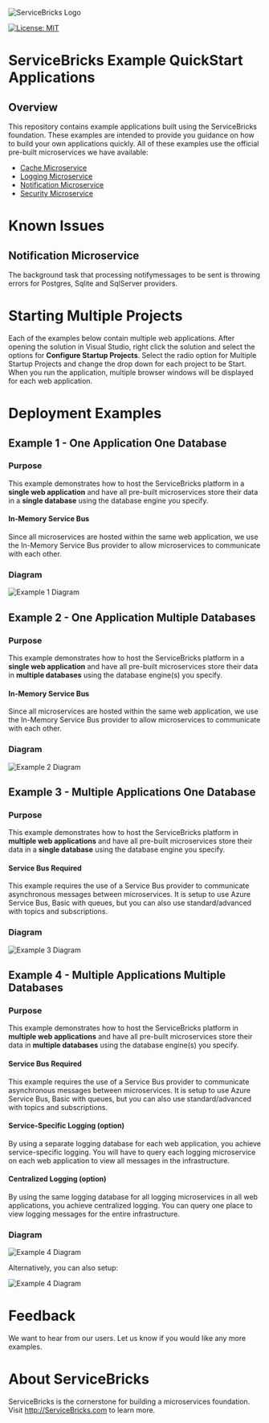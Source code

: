 ![ServiceBricks Logo](https://github.com/holomodular/ServiceBricks/blob/main/Logo.png)  

[![License: MIT](https://img.shields.io/badge/License-MIT-blue.svg)](https://opensource.org/licenses/MIT)

# ServiceBricks Example QuickStart Applications

## Overview

This repository contains example applications built using the ServiceBricks foundation.
These examples are intended to provide you guidance on how to build your own applications quickly.
All of these examples use the official pre-built microservices we have available:

* [Cache Microservice](https://github.com/holomodular/ServiceBricks-Cache)
* [Logging Microservice](https://github.com/holomodular/ServiceBricks-Logging)
* [Notification Microservice](https://github.com/holomodular/ServiceBricks-Notification)
* [Security Microservice](https://github.com/holomodular/ServiceBricks-Security)

# Known Issues

## Notification Microservice

The background task that processing notifymessages to be sent is throwing errors for Postgres, Sqlite and SqlServer providers.

# Starting Multiple Projects
Each of the examples below contain multiple web applications.
After opening the solution in Visual Studio, right click the solution and select the options for **Configure Startup Projects**. 
Select the radio option for Multiple Startup Projects and change the drop down for each project to be Start.
When you run the application, multiple browser windows will be displayed for each web application.


# Deployment Examples

## Example 1 - One Application One Database

### Purpose

This example demonstrates how to host the ServiceBricks platform in a **single web application** and have all pre-built microservices store their data in a **single database** using the database engine you specify.

#### In-Memory Service Bus

Since all microservices are hosted within the same web application, we use the In-Memory Service Bus provider to allow microservices to communicate with each other.

### Diagram

![Example 1 Diagram](https://github.com/holomodular/ServiceBricks-Examples/blob/main/Example1-OneApplicationOneDatabase/Example1.png)  


## Example 2 - One Application Multiple Databases

### Purpose

This example demonstrates how to host the ServiceBricks platform in a **single web application** and have all pre-built microservices store their data in **multiple databases** using the database engine(s) you specify.

#### In-Memory Service Bus

Since all microservices are hosted within the same web application, we use the In-Memory Service Bus provider to allow microservices to communicate with each other.

### Diagram

![Example 2 Diagram](https://github.com/holomodular/ServiceBricks-Examples/blob/main/Example2-OneApplicationMultipleDatabases/Example2.png) 


## Example 3 - Multiple Applications One Database

### Purpose

This example demonstrates how to host the ServiceBricks platform in **multiple web applications** and have all pre-built microservices store their data in a **single database** using the database engine you specify.

#### Service Bus Required

This example requires the use of a Service Bus provider to communicate asynchronous messages between microservices.
It is setup to use Azure Service Bus, Basic with queues, but you can also use standard/advanced with topics and subscriptions.

### Diagram

![Example 3 Diagram](https://github.com/holomodular/ServiceBricks-Examples/blob/main/Example3-MultipleApplicationsOneDatabase/Example3.png) 


## Example 4 - Multiple Applications Multiple Databases

### Purpose

This example demonstrates how to host the ServiceBricks platform in **multiple web applications** and have all pre-built microservices store their data in **multiple databases** using the database engine(s) you specify.

#### Service Bus Required

This example requires the use of a Service Bus provider to communicate asynchronous messages between microservices.
It is setup to use Azure Service Bus, Basic with queues, but you can also use standard/advanced with topics and subscriptions.

#### Service-Specific Logging (option)

By using a separate logging database for each web application, you achieve service-specific logging. 
You will have to query each logging microservice on each web application to view all messages in the infrastructure.

#### Centralized Logging (option)

By using the same logging database for all logging microservices in all web applications, you achieve centralized logging. 
You can query one place to view logging messages for the entire infrastructure.

### Diagram
![Example 4 Diagram](https://github.com/holomodular/ServiceBricks-Examples/blob/main/Example4-MultipleApplicationsMultipleDatabases/Example4.png) 

Alternatively, you can also setup:

![Example 4 Diagram](https://github.com/holomodular/ServiceBricks-Examples/blob/main/Example4-MultipleApplicationsMultipleDatabases/Example4CentralizedLogging.png) 


# Feedback

We want to hear from our users. Let us know if you would like any more examples.


# About ServiceBricks

ServiceBricks is the cornerstone for building a microservices foundation.
Visit http://ServiceBricks.com to learn more.
